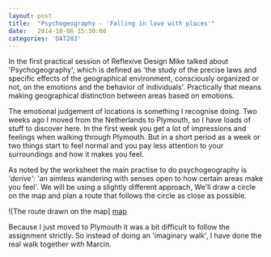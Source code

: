 ```yaml
---
layout: post
title:  "Psychogeography - 'Falling in love with places'"
date:   2014-10-06 15:30:00
categories: 'DAT203'
---
```


In the first practical session of Reflexive Design Mike talked about 'Psychogeography', which is defined as 'the study of the precise laws and specific effects of the geographical environment, consciously organized or not, on the emotions and the behavior of individuals'. Practically that means making geographical distinction between areas based on emotions.

The emotional judgement of locations is something I recognise doing. Two weeks ago I moved from the Netherlands to Plymouth, so I have loads of stuff to discover here. In the first week you get a lot of impressions and feelings when walking through Plymouth. But in a short period as a week or two things start to feel normal and you pay less attention to your surroundings and how it makes you feel. 

As noted by the worksheet the main practise to do psychogeography is *'derive'*: 'an aimless wandering with senses open to how certain areas make you feel'. We will be using a slightly different approach, We'll draw a circle on the map and plan a route that follows the circle as close as possible. 

![The route drawn on the map] [map]

Because I just moved to Plymouth it was a bit difficult to follow the assignment strictly. So instead of doing an 'imaginary walk', I have done the real walk together with Marcin. 

[map]: ../assets/images/DAT203_psychogeo_map.jpg
